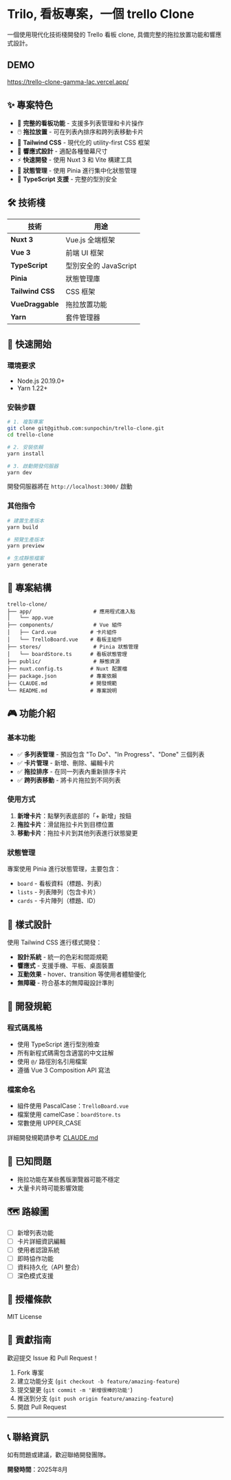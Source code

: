 # Trilo, 看板專案，一個 trello Clone 

一個使用現代化技術棧開發的 Trello 看板 clone, 具備完整的拖拉放置功能和響應式設計。

## DEMO

https://trello-clone-gamma-lac.vercel.app/

## ✨ 專案特色

- 🎯 **完整的看板功能** - 支援多列表管理和卡片操作
- 🖱️ **拖拉放置** - 可在列表內排序和跨列表移動卡片
- 🎨 **Tailwind CSS** - 現代化的 utility-first CSS 框架
- 📱 **響應式設計** - 適配各種螢幕尺寸
- ⚡ **快速開發** - 使用 Nuxt 3 和 Vite 構建工具
- 🔄 **狀態管理** - 使用 Pinia 進行集中化狀態管理
- 📝 **TypeScript 支援** - 完整的型別安全

## 🛠️ 技術棧

| 技術 | 用途 |
|------|------|
| **Nuxt 3** | Vue.js 全端框架 |
| **Vue 3** | 前端 UI 框架 |
| **TypeScript** | 型別安全的 JavaScript |
| **Pinia** | 狀態管理庫 |
| **Tailwind CSS** | CSS 框架 |
| **VueDraggable** | 拖拉放置功能 |
| **Yarn** | 套件管理器 |

## 🚀 快速開始

### 環境要求

- Node.js 20.19.0+ 
- Yarn 1.22+

### 安裝步驟

```bash
# 1. 複製專案
git clone git@github.com:sunpochin/trello-clone.git
cd trello-clone

# 2. 安裝依賴
yarn install

# 3. 啟動開發伺服器
yarn dev
```

開發伺服器將在 `http://localhost:3000/` 啟動

### 其他指令

```bash
# 建置生產版本
yarn build

# 預覽生產版本
yarn preview

# 生成靜態檔案
yarn generate
```

## 📁 專案結構

```
trello-clone/
├── app/                    # 應用程式進入點
│   └── app.vue
├── components/             # Vue 組件
│   ├── Card.vue           # 卡片組件
│   └── TrelloBoard.vue    # 看板主組件
├── stores/                 # Pinia 狀態管理
│   └── boardStore.ts      # 看板狀態管理
├── public/                 # 靜態資源
├── nuxt.config.ts         # Nuxt 配置檔
├── package.json           # 專案依賴
├── CLAUDE.md              # 開發規範
└── README.md              # 專案說明
```

## 🎮 功能介紹

### 基本功能

- ✅ **多列表管理** - 預設包含 "To Do"、"In Progress"、"Done" 三個列表
- ✅ **卡片管理** - 新增、刪除、編輯卡片
- ✅ **拖拉排序** - 在同一列表內重新排序卡片
- ✅ **跨列表移動** - 將卡片拖拉到不同列表

### 使用方式

1. **新增卡片**：點擊列表底部的「+ 新增」按鈕
2. **拖拉卡片**：滑鼠拖拉卡片到目標位置
3. **移動卡片**：拖拉卡片到其他列表進行狀態變更

### 狀態管理

專案使用 Pinia 進行狀態管理，主要包含：

- `board` - 看板資料（標題、列表）
- `lists` - 列表陣列（包含卡片）
- `cards` - 卡片陣列（標題、ID）

## 🎨 樣式設計

使用 Tailwind CSS 進行樣式開發：

- **設計系統** - 統一的色彩和間距規範
- **響應式** - 支援手機、平板、桌面裝置
- **互動效果** - hover、transition 等使用者體驗優化
- **無障礙** - 符合基本的無障礙設計準則

## 🔧 開發規範

### 程式碼風格

- 使用 TypeScript 進行型別檢查
- 所有新程式碼需包含適當的中文註解
- 使用 `@/` 路徑別名引用檔案
- 遵循 Vue 3 Composition API 寫法

### 檔案命名

- 組件使用 PascalCase：`TrelloBoard.vue`
- 檔案使用 camelCase：`boardStore.ts`
- 常數使用 UPPER_CASE

詳細開發規範請參考 [CLAUDE.md](./CLAUDE.md)

## 🐛 已知問題

- 拖拉功能在某些舊版瀏覽器可能不穩定
- 大量卡片時可能影響效能

## 🗺️ 路線圖

- [ ] 新增列表功能
- [ ] 卡片詳細資訊編輯
- [ ] 使用者認證系統
- [ ] 即時協作功能
- [ ] 資料持久化（API 整合）
- [ ] 深色模式支援

## 📄 授權條款

MIT License

## 🤝 貢獻指南

歡迎提交 Issue 和 Pull Request！

1. Fork 專案
2. 建立功能分支 (`git checkout -b feature/amazing-feature`)
3. 提交變更 (`git commit -m '新增很棒的功能'`)
4. 推送到分支 (`git push origin feature/amazing-feature`)
5. 開啟 Pull Request

---

## 📞 聯絡資訊

如有問題或建議，歡迎聯絡開發團隊。

**開發時間**：2025年8月
